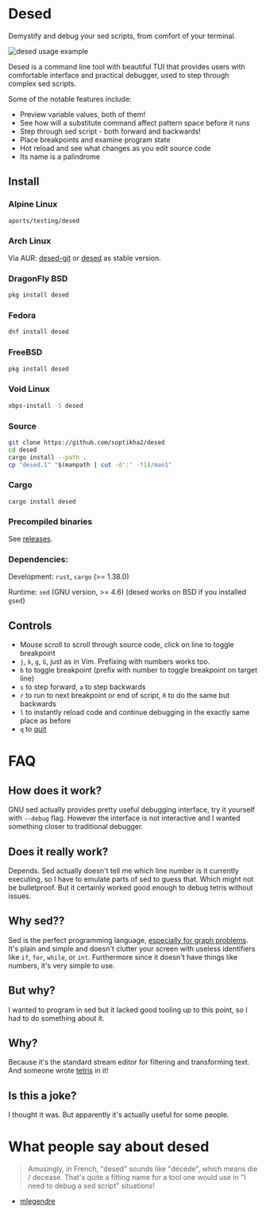 # Desed
Demystify and debug your sed scripts, from comfort of your terminal.

![desed usage example](img/desed.gif)

Desed is a command line tool with beautiful TUI that provides users with comfortable interface and practical debugger, used to step through complex sed scripts.

Some of the notable features include:

- Preview variable values, both of them!
- See how will a substitute command affect pattern space before it runs
- Step through sed script - both forward and backwards!
- Place breakpoints and examine program state
- Hot reload and see what changes as you edit source code
- Its name is a palindrome

## Install

### Alpine Linux

`aports/testing/desed`

### Arch Linux

Via AUR: [desed-git](https://aur.archlinux.org/packages/desed-git/) or [desed](https://aur.archlinux.org/packages/desed/) as stable version.

### DragonFly BSD

```sh
pkg install desed
```

### Fedora

```sh
dnf install desed
```

### FreeBSD

```sh
pkg install desed
```

### Void Linux

```sh
xbps-install -S desed
```

### Source

```sh
git clone https://github.com/soptikha2/desed
cd desed
cargo install --path .
cp "desed.1" "$(manpath | cut -d':' -f1)/man1"
```

### Cargo

```
cargo install desed
```

### Precompiled binaries

See [releases](https://github.com/SoptikHa2/desed/releases).

### Dependencies:

Development: `rust`, `cargo` (>= 1.38.0)

Runtime: `sed` (GNU version, >= 4.6) (desed works on BSD if you installed `gsed`)

## Controls

- Mouse scroll to scroll through source code, click on line to toggle breakpoint
- `j`, `k`, `g`, `G`, just as in Vim. Prefixing with numbers works too.
- `b` to toggle breakpoint (prefix with number to toggle breakpoint on target line)
- `s` to step forward, `a` to step backwards
- `r` to run to next breakpoint or end of script, `R` to do the same but backwards
- `l` to instantly reload code and continue debugging in the exactly same place as before
- `q` to [quit](https://github.com/hakluke/how-to-exit-vim)

# FAQ

## How does it work?
GNU sed actually provides pretty useful debugging interface, try it yourself with `--debug` flag. However the interface is not interactive and I wanted something closer to traditional debugger.

## Does it really work?
Depends. Sed actually doesn't tell me which line number is it currently executing, so I have to emulate parts of sed to guess that. Which might not be bulletproof. But it certainly worked good enough to debug tetris without issues.

## Why sed??

Sed is the perfect programming language, [especially for graph problems](https://tildes.net/~comp/b2k/programming_challenge_find_path_from_city_a_to_city_b_with_least_traffic_controls_inbetween#comment-2run). It's plain and simple and doesn't clutter your screen with useless identifiers like `if`, `for`, `while`, or `int`. Furthermore since it doesn't have things like numbers, it's very simple to use.

## But why?

I wanted to program in sed but it lacked good tooling up to this point, so I had to do something about it.

## Why?

Because it's the standard stream editor for filtering and transforming text. And someone wrote [tetris](https://github.com/uuner/sedtris) in it!

## Is this a joke?

I thought it was. But apparently it's actually useful for some people.

# What people say about desed

> Amusingly, in French, "desed" sounds like "décéde", which means die / decease. That's quite a fitting name for a tool one would use in "I need to debug a sed script" situations!
- [mlegendre](https://news.ycombinator.com/item?id=41455667)
